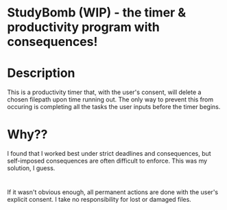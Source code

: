 # StudyBomb (WIP) - the timer & productivity program with consequences!

# Description
This is a productivity timer that, with the user's consent, will delete a chosen filepath upon time running out. The only way to prevent this from occuring is completing all the tasks the user inputs before the timer begins.

# Why??
I found that I worked best under strict deadlines and consequences, but self-imposed consequences are often difficult to enforce. This was my solution, I guess.

# 
If it wasn't obvious enough, all permanent actions are done with the user's explicit consent. I take no responsibility for lost or damaged files.
